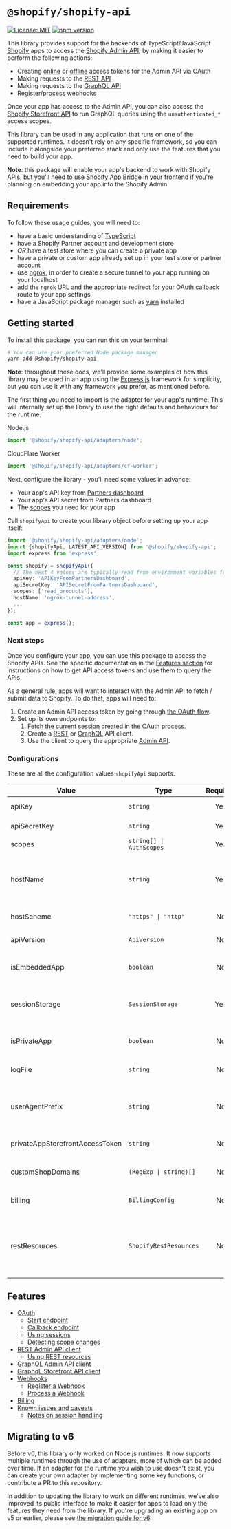 # `@shopify/shopify-api`

<!-- ![Build Status]() -->

[![License: MIT](https://img.shields.io/badge/License-MIT-green.svg)](LICENSE.md)
[![npm version](https://badge.fury.io/js/%40shopify%2Fshopify-api.svg)](https://badge.fury.io/js/%40shopify%2Fshopify-api)

This library provides support for the backends of TypeScript/JavaScript [Shopify](https://www.shopify.com) apps to access the [Shopify Admin API](https://shopify.dev/docs/admin-api), by making it easier to perform the following actions:

- Creating [online](https://shopify.dev/apps/auth#online-access) or [offline](https://shopify.dev/apps/auth#offline-access) access tokens for the Admin API via OAuth
- Making requests to the [REST API](https://shopify.dev/docs/admin-api/rest/reference)
- Making requests to the [GraphQL API](https://shopify.dev/docs/admin-api/graphql/reference)
- Register/process webhooks

Once your app has access to the Admin API, you can also access the [Shopify Storefront API](https://shopify.dev/docs/storefront-api) to run GraphQL queries using the `unauthenticated_*` access scopes.

This library can be used in any application that runs on one of the supported runtimes. It doesn't rely on any specific framework, so you can include it alongside your preferred stack and only use the features that you need to build your app.

**Note**: this package will enable your app's backend to work with Shopify APIs, but you'll need to use [Shopify App Bridge](https://shopify.dev/apps/tools/app-bridge) in your frontend if you're planning on embedding your app into the Shopify Admin.

## Requirements

To follow these usage guides, you will need to:

- have a basic understanding of [TypeScript](https://www.typescriptlang.org/)
- have a Shopify Partner account and development store
- _OR_ have a test store where you can create a private app
- have a private or custom app already set up in your test store or partner account
- use [ngrok](https://ngrok.com), in order to create a secure tunnel to your app running on your localhost
- add the `ngrok` URL and the appropriate redirect for your OAuth callback route to your app settings
- have a JavaScript package manager such as [yarn](https://yarnpkg.com) installed

## Getting started

To install this package, you can run this on your terminal:

```bash
# You can use your preferred Node package manager
yarn add @shopify/shopify-api
```

**Note**: throughout these docs, we'll provide some examples of how this library may be used in an app using the [Express.js](https://expressjs.com/) framework for simplicity, but you can use it with any framework you prefer, as mentioned before.

The first thing you need to import is the adapter for your app's runtime. This will internally set up the library to use the right defaults and behaviours for the runtime.

<div>Node.js

```ts
import '@shopify/shopify-api/adapters/node';
```

</div><div>CloudFlare Worker

```ts
import '@shopify/shopify-api/adapters/cf-worker';
```

</div>

Next, configure the library - you'll need some values in advance:

- Your app's API key from [Partners dashboard](https://www.shopify.com/partners)
- Your app's API secret from Partners dashboard
- The [scopes](https://shopify.dev/api/usage/access-scopes) you need for your app

Call `shopifyApi` to create your library object before setting up your app itself:

```ts
import '@shopify/shopify-api/adapters/node';
import {shopifyApi, LATEST_API_VERSION} from '@shopify/shopify-api';
import express from 'express';

const shopify = shopifyApi({
  // The next 4 values are typically read from environment variables for added security
  apiKey: 'APIKeyFromPartnersDashboard',
  apiSecretKey: 'APISecretFromPartnersDashboard',
  scopes: ['read_products'],
  hostName: 'ngrok-tunnel-address',
  ...
});

const app = express();
```

### Next steps

Once you configure your app, you can use this package to access the Shopify APIs.
See the specific documentation in the [Features section](#features) for instructions on how to get API access tokens and use them to query the APIs.

As a general rule, apps will want to interact with the Admin API to fetch / submit data to Shopify.
To do that, apps will need to:

1. Create an Admin API access token by going through [the OAuth flow](docs/usage/oauth.md).
1. Set up its own endpoints to:
   1. [Fetch the current session](docs/usage/oauth.md#using-sessions) created in the OAuth process.
   1. Create a [REST](docs/usage/rest.md) or [GraphQL](docs/usage/graphql.md) API client.
   1. Use the client to query the appropriate [Admin API](https://shopify.dev/api/admin).

### Configurations

These are all the configuration values `shopifyApi` supports.

| Value                           | Type                     | Required |       Default        | Description                                                                                                                                                                  |
| ------------------------------- | ------------------------ | :------: | :------------------: | ---------------------------------------------------------------------------------------------------------------------------------------------------------------------------- |
| apiKey                          | `string`                 |   Yes    |          -           | API key from Partners Dashboard                                                                                                                                              |
| apiSecretKey                    | `string`                 |   Yes    |          -           | API secret from Partners Dashboard                                                                                                                                           |
| scopes                          | `string[] \| AuthScopes` |   Yes    |          -           | [App scopes](https://shopify.dev/api/usage/access-scopes)                                                                                                                    |
| hostName                        | `string`                 |   Yes    |          -           | App host name in the format `my-host-name.com`. Do **not** include the scheme or leading or trailing slashes                                                                 |
| hostScheme                      | `"https" \| "http"`      |    No    |      `"https"`       | The scheme for your app's public URL                                                                                                                                         |
| apiVersion                      | `ApiVersion`             |    No    | `LATEST_API_VERSION` | API version your app will be querying. E.g. `ApiVersion.January20`                                                                                                           |
| isEmbeddedApp                   | `boolean`                |    No    |        `true`        | Whether your app will run within the Shopify Admin                                                                                                                           |
| sessionStorage                  | `SessionStorage`         |   Yes    | _Depends on runtime_ | The storage strategy for your user sessions. Learn more about the [available strategies](docs/usage/customsessions.md)                                                       |
| isPrivateApp                    | `boolean`                |    No    |       `false`        | Whether you are building a private app for a store                                                                                                                           |
| logFile                         | `string`                 |    No    |     `undefined`      | File path where the library may log some events                                                                                                                              |
| userAgentPrefix                 | `string`                 |    No    |     `undefined`      | Any prefix you wish to include in the `User-Agent` for requests made by the library                                                                                          |
| privateAppStorefrontAccessToken | `string`                 |    No    |     `undefined`      | Fixed Storefront API access token for private apps                                                                                                                           |
| customShopDomains               | `(RegExp \| string)[]`   |    No    |     `undefined`      | Use this if you need to allow values other than `myshopify.com`                                                                                                              |
| billing                         | `BillingConfig`          |    No    |     `undefined`      | Billing configurations. [See documentation](docs/usage/billing.md) for full description                                                                                      |
| restResources                   | `ShopifyRestResources`   |    No    |          -           | Mounts the given REST resources onto the object. Must use the same version as `apiVersion`. Learn more about [using REST resources](docs/usage/rest.md#using-rest-resources) |

## Features

- [OAuth](docs/usage/oauth.md)
  - [Start endpoint](docs/usage/oauth.md#start-endpoint)
  - [Callback endpoint](docs/usage/oauth.md#callback-endpoint)
  - [Using sessions](docs/usage/oauth.md#using-sessions)
  - [Detecting scope changes](docs/usage/oauth.md#detecting-scope-changes)
- [REST Admin API client](docs/usage/rest.md)
  - [Using REST resources](docs/usage/rest.md#using-rest-resources)
- [GraphQL Admin API client](docs/usage/graphql.md)
- [GraphqL Storefront API client](docs/usage/storefront.md)
- [Webhooks](docs/usage/webhooks.md)
  - [Register a Webhook](docs/usage/webhooks.md#register-a-webhook)
  - [Process a Webhook](docs/usage/webhooks.md#process-a-webhook)
- [Billing](docs/usage/billing.md)
- [Known issues and caveats](docs/issues.md)
  - [Notes on session handling](docs/issues.md#notes-on-session-handling)

## Migrating to v6

Before v6, this library only worked on Node.js runtimes. It now supports multiple runtimes through the use of adapters, more of which can be added over time.
If an adapter for the runtime you wish to use doesn't exist, you can create your own adapter by implementing some key functions, or contribute a PR to this repository.

In addition to updating the library to work on different runtimes, we've also improved its public interface to make it easier for apps to load only the features they need from the library.
If you're upgrading an existing app on v5 or earlier, please see [the migration guide for v6](docs/migrating-to-v6.md).
